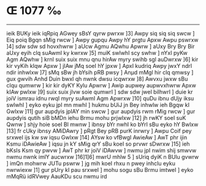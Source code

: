 # Œ 1077 ‰
---
ieik BUKy ieik iqRpiq AGwey sBsY qyrw pwrxw ]3] Awpy siq siq siq
swcw ] Eiq poiq Bgqn sMig rwcw ] Awpy gupqu Awpy hY prgtu Apxw Awpu
pswrxw ]4] sdw sdw sd hovxhwrw ] aUcw Agmu AQwhu Apwrw ] aUxy Bry
Bry Bir aUxy eyih clq suAwmI ky kwrxw ]5] muiK swlwhI scy swhw ] nYxI
pyKw Agm AQwhw ] krnI suix suix mnu qnu hirAw myry swihb sgl
auDwrxw ]6] kir kir vyKih kIqw Apxw ] jIAw jMq soeI hY jpxw ]
ApxI kudriq Awpy jwxY ndrI ndir inhwlxw ]7] sMq sBw jh bYsih pRB
pwsy ] Anµd mMgl hir clq qmwsy ] gux gwvih Anhd Duin bwxI qh
nwnk dwsu icqwrxw ]8] Awvxu jwxw sBu clqu qumwrw ] kir kir dyKY Kylu
Apwrw ] Awip aupwey aupwvxhwrw Apxw kIAw pwlxw ]9] suix suix jIvw
soie qumwrI ] sdw sdw jweI bilhwrI ] duie kr joiV ismrau idnu rwqI
myry suAwmI Agm Apwrxw ]10] quDu ibnu dUjy iksu swlwhI ] eyko eyku jpI
mn mwhI ] hukmu bUiJ jn Bey inhwlw ieh Bgqw kI Gwlxw ]11] gur
aupdyis jpIAY min swcw ] gur aupdyis rwm rMig rwcw ] gur aupdyis qutih
siB bMDn iehu Brmu mohu prjwlxw ]12] jh rwKY soeI suK Qwnw ] shjy
hoie soeI Bl mwnw ] ibnsy bYr nwhI ko bYrI sBu eyko hY Bwlxw ]13] fr
cUky ibnsy AMiDAwry ] pRgt Bey pRB purK inrwry ] Awpu Coif pey srxweI
ijs kw sw iqsu Gwlxw ]14] AYsw ko vfBwgI AwieAw ] AwT phr ijin
Ksmu iDAwieAw ] iqsu jn kY sMig qrY sBu koeI so prvwr sDwrxw ]15]
ieh bKsIs Ksm qy pwvw ] AwT phr kr joiV iDAwvw ] nwmu jpI nwim
shij smwvw nwmu nwnk imlY aucwrxw ]16]1]6] mwrU mhlw 5 ] sUriq
dyiK n BUlu gvwrw ] imQn mohwrw JUTu pswrw ] jg mih koeI rhxu n pwey
inhclu eyku nwrwiexw ]1] gur pUry kI pau srxweI ] mohu sogu sBu Brmu
imtweI ] eyko mMqRü idRVwey AauKDu scu nwmu ird
####
